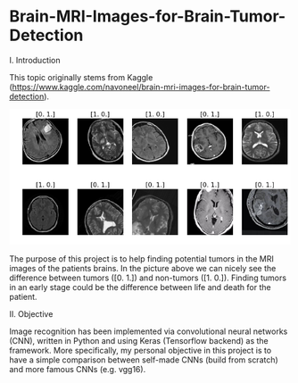 # Brain-MRI-Images-for-Brain-Tumor-Detection

I. Introduction

This topic originally stems from Kaggle (https://www.kaggle.com/navoneel/brain-mri-images-for-brain-tumor-detection).

![alt text](https://raw.githubusercontent.com/FelixBra/Brain-MRI-Images-for-Brain-Tumor-Detection/master/brain3.png)

The purpose of this project is to help finding potential tumors in the MRI images of the patients brains. In the picture above we can nicely see the difference between tumors ([0. 1.]) and non-tumors ([1. 0.]). Finding tumors in an early stage could be the difference between life and death for the patient. 

II. Objective

Image recognition has been implemented via convolutional neural networks (CNN), written in Python and using Keras (Tensorflow backend) as the framework. More specifically, my personal objective in this project is to have a simple comparison between self-made CNNs (build from scratch) and more famous CNNs (e.g. vgg16). 
